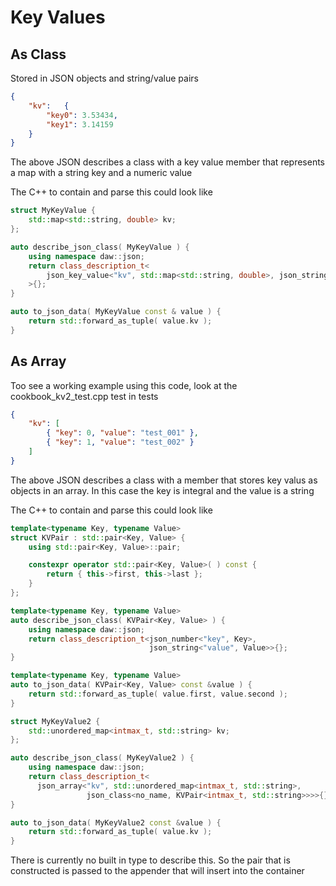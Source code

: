 # Key Values

## As Class
Stored in JSON objects and string/value pairs

```json
{ 
	"kv":	{
		"key0": 3.53434,
		"key1": 3.14159 
	}
}
```
The above JSON describes a class with a key value member that represents a map with a string key and a numeric value

The C++ to contain and parse this could look like
```cpp
struct MyKeyValue {
	std::map<std::string, double> kv;
};

auto describe_json_class( MyKeyValue ) {
	using namespace daw::json;
	return class_description_t<
		json_key_value<"kv", std::map<std::string, double>, json_string<no_name>, json_number<no_name>>
	>{};
}

auto to_json_data( MyKeyValue const & value ) {
	return std::forward_as_tuple( value.kv );
}
```


## As Array
Too see a working example using this code, look at the cookbook_kv2_test.cpp test in tests
```json
{
	"kv": [
		{ "key": 0, "value": "test_001" },
		{ "key": 1, "value": "test_002" }
	]
}
```
The above JSON describes a class with a member that stores key valus as objects in an array.  In this case the key is integral and the value is a string

The C++ to contain and parse this could look like
```cpp
template<typename Key, typename Value>
struct KVPair : std::pair<Key, Value> {
	using std::pair<Key, Value>::pair;

	constexpr operator std::pair<Key, Value>( ) const {
		return { this->first, this->last };
	}
};

template<typename Key, typename Value>
auto describe_json_class( KVPair<Key, Value> ) {
	using namespace daw::json;
	return class_description_t<json_number<"key", Key>,
	                           json_string<"value", Value>>{};
}

template<typename Key, typename Value>
auto to_json_data( KVPair<Key, Value> const &value ) {
	return std::forward_as_tuple( value.first, value.second );
}

struct MyKeyValue2 {
	std::unordered_map<intmax_t, std::string> kv;
};

auto describe_json_class( MyKeyValue2 ) {
	using namespace daw::json;
	return class_description_t<
	  json_array<"kv", std::unordered_map<intmax_t, std::string>,
	             json_class<no_name, KVPair<intmax_t, std::string>>>>{};
}

auto to_json_data( MyKeyValue2 const &value ) {
	return std::forward_as_tuple( value.kv );
}
```
There is currently no built in type to describe this.  So the pair that is constructed is passed to the appender that will insert into the container
